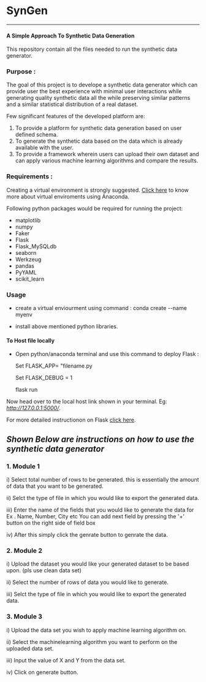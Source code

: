 # SynGen #
----
#### A Simple Approach To Synthetic Data Generation #####

This repository contain all the files needed to run the synthetic data generator.


### Purpose : ###
The goal of this project is to develope a synthetic data generator which can provide user the best 
experience with minimal user interactions while generating quality synthetic data all the while 
preserving similar patterns and a similar statistical distribution of a real dataset.

Few significant features of the developed platform are:
1.  To provide a platform for synthetic data generation based on user defined schema.
2.  To generate the synthetic data based on the data which is already available with the user.
3.  To provide a framework wherein users can upload their own dataset and can apply various machine learning algorithms and compare the results.

### Requirements : ###
Creating a virtual environment is strongly suggested. [Click here](https://docs.conda.io/projects/conda/en/latest/user-guide/tasks/manage-environments.html ) to know more about
virtual enviroments using Anaconda.

Following python packages would be required for running the project:
  * matplotlib
  * numpy
  * Faker
  * Flask
  * Flask_MySQLdb
  * seaborn
  * Werkzeug
  * pandas
  * PyYAML
  * scikit_learn
  
  ### Usage ###
  * create a virtual enviourment using command :
     conda create --name myenv
    
  * install above mentioned python libraries.

#### To Host file locally #### 
  
  * Open python/anaconda terminal and use this command to deploy Flask  :
    
    Set FLASK_APP= "filename.py
    
    Set FLASK_DEBUG = 1
    
    flask run
    
   Now head over to the local host link shown in your terminal. Eg: *http://127.0.0.1:5000/*.
  
   For more detailed instructionon on Flask [click here](https://flask.palletsprojects.com/en/1.1.x/quickstart/).
 
 ## ***Shown Below are instructions on how to use the synthetic data generator*** ##

### 1. Module 1 ###    
   i)   Select total number of rows to be generated. this is essentially the amount of data that you want to be generated.
    
   ii)  Selct the type of file in which you would like to export the generated data.
    
   iii) Enter the name of the fields that you would like to generate the data for 
           Ex . Name, Number, City etc
          You can add next field by pressing the '+' button on the right side of field box
    
   iv)  After this simply click the genrate button to genrate the data. 
          
### 2. Module 2 ###
   
   i)   Upload the dataset you would like your generated dataset to be based upon.
        (pls use clean data set)
   
   ii)  Select the number of rows of data you would like to generate.
   
   iii) Selct the type of file in which you would like to export the generated data.

### 3. Module 3 ###
   
   i)   Upload the data set you wish to apply machine learning algorithm on.
   
   ii)  Select the machinelearning algorithm you want to perform on the uploaded data set.
   
   iii) Input the value of X and Y from the data set.
   
   iv)  Click on generate button.   
   
